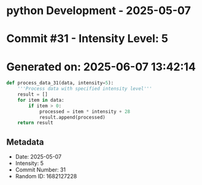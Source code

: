 ﻿# python Development - 2025-05-07
# Commit #31 - Intensity Level: 5
# Generated on: 2025-06-07 13:42:14
```python
def process_data_31(data, intensity=5):
    '''Process data with specified intensity level'''
    result = []
    for item in data:
        if item > 0:
            processed = item * intensity + 28
            result.append(processed)
    return result
```
## Metadata
- Date: 2025-05-07
- Intensity: 5
- Commit Number: 31
- Random ID: 1682127228
